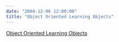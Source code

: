 ```yaml
---
date: "2004-12-06 12:00:00"
title: "Object Oriented Learning Objects"
---
```


[Object Oriented Learning Objects](/lemire/blog/2004/12-06-object-oriented-learning-objects)

